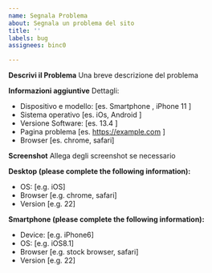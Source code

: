 ```yaml
---
name: Segnala Problema
about: Segnala un problema del sito
title: ''
labels: bug
assignees: binc0

---
```


**Descrivi il Problema**
Una breve descrizione del problema

**Informazioni aggiuntive**
Dettagli:
 - Dispositivo e modello: [es. Smartphone , iPhone 11 ]
 - Sistema operativo [es. iOs, Android ]
 - Versione Software: [es. 13.4 ]
 - Pagina problema  [es. https://example.com ]
 - Browser [es. chrome, safari]


**Screenshot**
Allega degli screenshot se necessario

**Desktop (please complete the following information):**
 - OS: [e.g. iOS]
 - Browser [e.g. chrome, safari]
 - Version [e.g. 22]

**Smartphone (please complete the following information):**
 - Device: [e.g. iPhone6]
 - OS: [e.g. iOS8.1]
 - Browser [e.g. stock browser, safari]
 - Version [e.g. 22]
